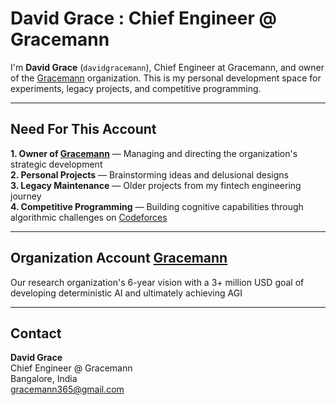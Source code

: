 # David Grace : Chief Engineer @ Gracemann

I'm **David Grace** (`davidgracemann`), Chief Engineer at Gracemann, and owner of the [Gracemann](https://github.com/gracemann365) organization. This is my personal development space for experiments, legacy projects, and competitive programming.

---

## Need For This Account

**1. Owner of [Gracemann](https://github.com/gracemann365)** — Managing and directing the organization's strategic development  
**2. Personal Projects** — Brainstorming ideas and delusional designs  
**3. Legacy Maintenance** — Older projects from my fintech engineering journey  
**4. Competitive Programming** — Building cognitive capabilities through algorithmic challenges on [Codeforces](https://codeforces.com/profile/gracemann)  

---

## Organization Account [Gracemann](https://github.com/gracemann365)

 Our research organization's 6-year vision with a 3+ million USD goal of developing deterministic AI and ultimately achieving AGI

---

## Contact

**David Grace**  
Chief Engineer @ Gracemann  
Bangalore, India  
gracemann365@gmail.com
